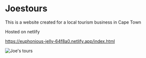 # Joestours

This is a website created for a local tourism business in Cape Town

Hosted on netlify

https://euphonious-jelly-64f8a0.netlify.app/index.html

![Joe's tours](https://user-images.githubusercontent.com/130646112/233008341-aa90c559-d95a-4a4f-9969-15cd13c5ab8a.png)
